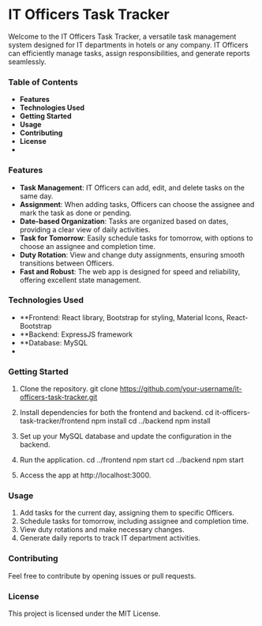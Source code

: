 # IT Officers Task Tracker
Welcome to the IT Officers Task Tracker, a versatile task management system designed for IT departments in hotels or any company. IT Officers can efficiently manage tasks, assign responsibilities, and generate reports seamlessly.

### Table of Contents
- **Features**
- **Technologies Used**
- **Getting Started**
- **Usage**
- **Contributing**
- **License**
- 
### Features
- **Task Management**: IT Officers can add, edit, and delete tasks on the same day.
- **Assignment**: When adding tasks, Officers can choose the assignee and mark the task as done or pending.
- **Date-based Organization**: Tasks are organized based on dates, providing a clear view of daily activities.
- **Task for Tomorrow**: Easily schedule tasks for tomorrow, with options to choose an assignee and completion time.
- **Duty Rotation**: View and change duty assignments, ensuring smooth transitions between Officers.
- **Fast and Robust**: The web app is designed for speed and reliability, offering excellent state management.

### Technologies Used
- **Frontend: React library, Bootstrap for styling, Material Icons, React-Bootstrap
- **Backend: ExpressJS framework
- **Database: MySQL
- 
### Getting Started
1. Clone the repository.
git clone https://github.com/your-username/it-officers-task-tracker.git

2. Install dependencies for both the frontend and backend.
cd it-officers-task-tracker/frontend
npm install
cd ../backend
npm install

3. Set up your MySQL database and update the configuration in the backend.

4. Run the application.
cd ../frontend
npm start
cd ../backend
npm start

5. Access the app at http://localhost:3000.

### Usage
1. Add tasks for the current day, assigning them to specific Officers.
2. Schedule tasks for tomorrow, including assignee and completion time.
3. View duty rotations and make necessary changes.
4. Generate daily reports to track IT department activities.
   
### Contributing
Feel free to contribute by opening issues or pull requests. 

### License
This project is licensed under the MIT License.
